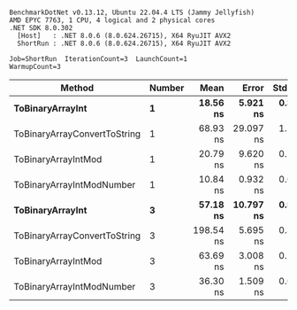 ```

BenchmarkDotNet v0.13.12, Ubuntu 22.04.4 LTS (Jammy Jellyfish)
AMD EPYC 7763, 1 CPU, 4 logical and 2 physical cores
.NET SDK 8.0.302
  [Host]   : .NET 8.0.6 (8.0.624.26715), X64 RyuJIT AVX2
  ShortRun : .NET 8.0.6 (8.0.624.26715), X64 RyuJIT AVX2

Job=ShortRun  IterationCount=3  LaunchCount=1  
WarmupCount=3  

```
| Method                       | Number | Mean      | Error     | StdDev   | Min       | Max       | Gen0   | Allocated |
|----------------------------- |------- |----------:|----------:|---------:|----------:|----------:|-------:|----------:|
| **ToBinaryArrayInt**             | **1**      |  **18.56 ns** |  **5.921 ns** | **0.325 ns** |  **18.19 ns** |  **18.79 ns** | **0.0004** |      **32 B** |
| ToBinaryArrayConvertToString | 1      |  68.93 ns | 29.097 ns | 1.595 ns |  67.91 ns |  70.77 ns | 0.0011 |      96 B |
| ToBinaryArrayIntMod          | 1      |  20.79 ns |  9.620 ns | 0.527 ns |  20.28 ns |  21.33 ns | 0.0004 |      32 B |
| ToBinaryArrayIntModNumber    | 1      |  10.84 ns |  0.932 ns | 0.051 ns |  10.78 ns |  10.88 ns | 0.0004 |      32 B |
| **ToBinaryArrayInt**             | **3**      |  **57.18 ns** | **10.797 ns** | **0.592 ns** |  **56.73 ns** |  **57.85 ns** | **0.0011** |      **96 B** |
| ToBinaryArrayConvertToString | 3      | 198.54 ns |  5.695 ns | 0.312 ns | 198.31 ns | 198.90 ns | 0.0033 |     296 B |
| ToBinaryArrayIntMod          | 3      |  63.69 ns |  3.008 ns | 0.165 ns |  63.51 ns |  63.83 ns | 0.0011 |      96 B |
| ToBinaryArrayIntModNumber    | 3      |  36.30 ns |  1.509 ns | 0.083 ns |  36.25 ns |  36.40 ns | 0.0011 |      96 B |
